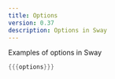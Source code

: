```yaml
---
title: Options
version: 0.37
description: Options in Sway
---
```


Examples of options in Sway

```rust
{{{options}}}
```
